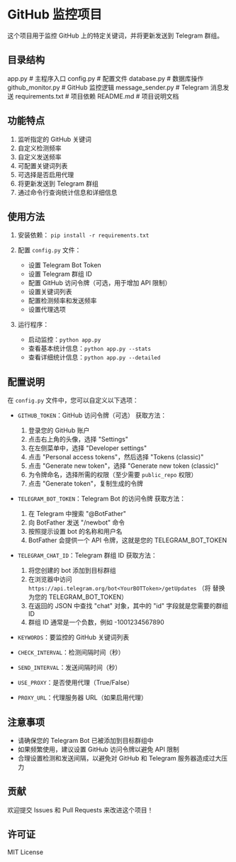 # GitHub 监控项目

这个项目用于监控 GitHub 上的特定关键词，并将更新发送到 Telegram 群组。

## 目录结构
app.py # 主程序入口
config.py # 配置文件
database.py # 数据库操作
github_monitor.py # GitHub 监控逻辑
message_sender.py # Telegram 消息发送
requirements.txt # 项目依赖
README.md # 项目说明文档

## 功能特点

1. 监听指定的 GitHub 关键词
2. 自定义检测频率
3. 自定义发送频率
4. 可配置关键词列表
5. 可选择是否启用代理
6. 将更新发送到 Telegram 群组
7. 通过命令行查询统计信息和详细信息

## 使用方法

1. 安装依赖：   ```
   pip install -r requirements.txt   ```

2. 配置 `config.py` 文件：
   - 设置 Telegram Bot Token
   - 设置 Telegram 群组 ID
   - 配置 GitHub 访问令牌（可选，用于增加 API 限制）
   - 设置关键词列表
   - 配置检测频率和发送频率
   - 设置代理选项

3. 运行程序：
   - 启动监控：`python app.py`
   - 查看基本统计信息：`python app.py --stats`
   - 查看详细统计信息：`python app.py --detailed`

## 配置说明

在 `config.py` 文件中，您可以自定义以下选项：

- `GITHUB_TOKEN`：GitHub 访问令牌（可选）
  获取方法：
  1. 登录您的 GitHub 账户
  2. 点击右上角的头像，选择 "Settings"
  3. 在左侧菜单中，选择 "Developer settings"
  4. 点击 "Personal access tokens"，然后选择 "Tokens (classic)"
  5. 点击 "Generate new token"，选择 "Generate new token (classic)"
  6. 为令牌命名，选择所需的权限（至少需要 `public_repo` 权限）
  7. 点击 "Generate token"，复制生成的令牌

- `TELEGRAM_BOT_TOKEN`：Telegram Bot 的访问令牌
  获取方法：
  1. 在 Telegram 中搜索 "@BotFather"
  2. 向 BotFather 发送 "/newbot" 命令
  3. 按照提示设置 bot 的名称和用户名
  4. BotFather 会提供一个 API 令牌，这就是您的 TELEGRAM_BOT_TOKEN

- `TELEGRAM_CHAT_ID`：Telegram 群组 ID
  获取方法：
  1. 将您创建的 bot 添加到目标群组
  2. 在浏览器中访问 `https://api.telegram.org/bot<YourBOTToken>/getUpdates`
     （将 <YourBOTToken> 替换为您的 TELEGRAM_BOT_TOKEN）
  3. 在返回的 JSON 中查找 "chat" 对象，其中的 "id" 字段就是您需要的群组 ID
  4. 群组 ID 通常是一个负数，例如 -1001234567890

- `KEYWORDS`：要监控的 GitHub 关键词列表
- `CHECK_INTERVAL`：检测间隔时间（秒）
- `SEND_INTERVAL`：发送间隔时间（秒）
- `USE_PROXY`：是否使用代理（True/False）
- `PROXY_URL`：代理服务器 URL（如果启用代理）

## 注意事项

- 请确保您的 Telegram Bot 已被添加到目标群组中
- 如果频繁使用，建议设置 GitHub 访问令牌以避免 API 限制
- 合理设置检测和发送间隔，以避免对 GitHub 和 Telegram 服务器造成过大压力

## 贡献

欢迎提交 Issues 和 Pull Requests 来改进这个项目！

## 许可证

MIT License
